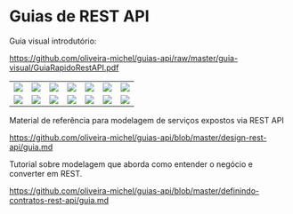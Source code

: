 # Guias de REST API

Guia visual introdutório:

https://github.com/oliveira-michel/guias-api/raw/master/guia-visual/GuiaRapidoRestAPI.pdf

<table><tr>
<td><img src="https://github.com/oliveira-michel/guias-api/blob/master/guia-visual/00-capa.png?raw=true"/></td>
<td><img src="https://github.com/oliveira-michel/guias-api/blob/master/guia-visual/01-porque.png?raw=true"/></td>
<td><img src="https://github.com/oliveira-michel/guias-api/blob/master/guia-visual/02-oquee.png?raw=true"/></td>
<td><img src="https://github.com/oliveira-michel/guias-api/blob/master/guia-visual/03-principios.png?raw=true"/></td>
<td><img src="https://github.com/oliveira-michel/guias-api/blob/master/guia-visual/04-recursos.png?raw=true"/></td>
<td><img src="https://github.com/oliveira-michel/guias-api/blob/master/guia-visual/05-verbos.png?raw=true"/></td>
<td><img src="https://github.com/oliveira-michel/guias-api/blob/master/guia-visual/06-statuscodes.png?raw=true"/></td>
</tr><tr>
<td><img src="https://github.com/oliveira-michel/guias-api/blob/master/guia-visual/07-assincrono.png?raw=true"/></td>
<td><img src="https://github.com/oliveira-michel/guias-api/blob/master/guia-visual/08-querystrings.png?raw=true"/></td>
<td><img src="https://github.com/oliveira-michel/guias-api/blob/master/guia-visual/09-hateoas.png?raw=true"/></td>
<td><img src="https://github.com/oliveira-michel/guias-api/blob/master/guia-visual/10-modelagem.png?raw=true"/></td>
<td><img src="https://github.com/oliveira-michel/guias-api/blob/master/guia-visual/11-contrato.png?raw=true"/></td>
<td><img src="https://github.com/oliveira-michel/guias-api/blob/master/guia-visual/12-versionamento.png?raw=true"/></td>
<td><img src="https://github.com/oliveira-michel/guias-api/blob/master/guia-visual/13-seguranca.png?raw=true"/></td>
</tr></table>

Material de referência para modelagem de serviços expostos via REST API

https://github.com/oliveira-michel/guias-api/blob/master/design-rest-api/guia.md

Tutorial sobre modelagem que aborda como entender o negócio e converter em REST.

https://github.com/oliveira-michel/guias-api/blob/master/definindo-contratos-rest-api/guia.md

